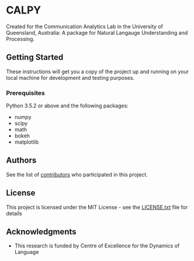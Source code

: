# CALPY

Created for the Communication Analytics Lab in the University of Queensland, Australia: A package for Natural Langauge Understanding and Processing.


## Getting Started

These instructions will get you a copy of the project up and running on your local machine for development and testing purposes.


### Prerequisites
Python 3.5.2 or above and the following packages:
- numpy
- scipy
- math
- bokeh
- matplotlib

## Authors

See the list of [contributors](https://github.com/YvonneYYu/CALPY/graphs/contributors) who participated in this project.

## License

This project is licensed under the MIT License - see the [LICENSE.txt](https://github.com/YvonneYYu/CALPY/blob/master/LICENSE.txt) file for details

## Acknowledgments

* This research is funded by Centre of Excellence for the Dynamics of Language
